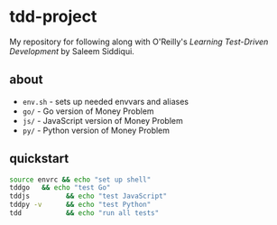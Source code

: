 # tdd-project

My repository for following along with O'Reilly's *Learning Test-Driven Development* by Saleem Siddiqui.

## about

- `env.sh` - sets up needed envvars and aliases
- `go/` - Go version of Money Problem
- `js/` - JavaScript version of Money Problem
- `py/` - Python version of Money Problem

## quickstart

```bash
source envrc && echo "set up shell"
tddgo   && echo "test Go"
tddjs         && echo "test JavaScript"
tddpy -v      && echo "test Python"
tdd           && echo "run all tests"
```
